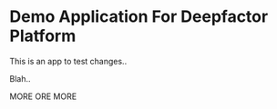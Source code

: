 # Demo Application For Deepfactor Platform

This is an app to test changes..

Blah..


MORE ORE MORE

